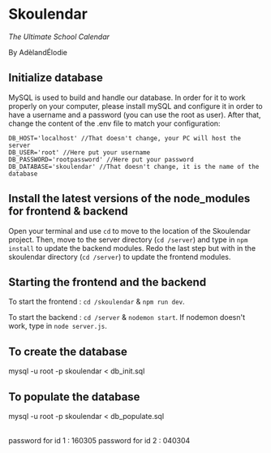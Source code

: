 # Skoulendar
*The Ultimate School Calendar*

By AdèlandÉlodie

## Initialize database
MySQL is used to build and handle our database. In order for it to work properly on
your computer, please install mySQL and configure it in order to have a username and
a password (you can use the root as user). After that, change the content of the .env 
file to match your configuration:
```
DB_HOST='localhost' //That doesn't change, your PC will host the server
DB_USER='root' //Here put your username
DB_PASSWORD='rootpassword' //Here put your password
DB_DATABASE='skoulendar' //That doesn't change, it is the name of the database
```

## Install the latest versions of the node_modules for frontend & backend
Open your terminal and use `cd` to move to the location of the Skoulendar project. 
Then, move to the server directory (`cd /server`) and type in `npm install` to update the backend modules. 
Redo the last step but with in the skoulendar directory (`cd /server`) to update the frontend modules.

## Starting the frontend and the backend
To start the frontend : ```cd /skoulendar``` & ```npm run dev```.

To start the backend : ```cd /server``` & ```nodemon start```.
If nodemon doesn't work, type in ```node server.js```.

## To create the database
mysql -u root -p skoulendar < db_init.sql

## To populate the database
mysql -u root -p skoulendar < db_populate.sql
<br/><br/>

password for id 1 : 160305
password for id 2 : 040304
